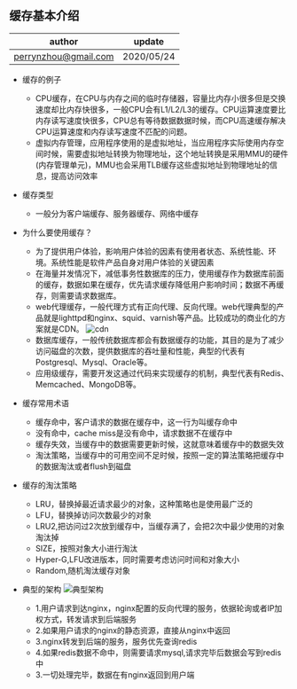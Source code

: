 ## 缓存基本介绍

| author | update |
| ------ | ------ |
| perrynzhou@gmail.com | 2020/05/24 |

- 缓存的例子
	
	- CPU缓存，在CPU与内存之间的临时存储器，容量比内存小很多但是交换速度却比内存快很多，一般CPU会有L1/L2/L3的缓存。CPU运算速度要比内存读写速度快很多，CPU总有等待数据数据时候，而CPU高速缓存解决CPU运算速度和内存读写速度不匹配的问题。
	- 虚拟内存管理，应用程序使用的是虚拟地址，当应用程序实际使用内存空间时候，需要虚拟地址转换为物理地址，这个地址转换是采用MMU的硬件(内存管理单元)，MMU也会采用TLB缓存这些虚拟地址到物理地址的信息，提高访问效率
- 缓存类型
	- 一般分为客户端缓存、服务器缓存、网络中缓存
- 为什么要使用缓存？
	- 为了提供用户体验，影响用户体验的因素有使用者状态、系统性能、环境。系统性能是软件产品自身对用户体验的关键因素
	- 在海量并发情况下，减低事务性数据库的压力，使用缓存作为数据库前面的缓存，数据如果在缓存，优先请求缓存降低用户影响时间；数据不再缓存，则需要请求数据库。
	- web代理缓存，一般代理方式有正向代理、反向代理。web代理典型的产品就是lighttpd和nginx、squid、varnish等产品。比较成功的商业化的方案就是CDN。
     ![cdn](./images/cdn.jpg) 
	- 数据库缓存，一般传统数据库都会有数据缓存的功能，其目的是为了减少访问磁盘的次数，提供数据库的吞吐量和性能，典型的代表有Postgresql、Mysql、Oracle等。
	- 应用级缓存，需要开发这通过代码来实现缓存的机制，典型代表有Redis、Memcached、MongoDB等。
- 缓存常用术语
	- 缓存命中，客户请求的数据在缓存中，这一行为叫缓存命中
	- 没有命中，cache miss是没有命中，请求数据不在缓存中
	- 缓存失效，当缓存中的数据需要更新时候，这就意味着缓存中的数据失效
	- 淘汰策略，当缓存中的可用空间不足时候，按照一定的算法策略把缓存中的数据淘汰或者flush到磁盘

- 缓存的淘汰策略
	- LRU，替换掉最近请求最少的对象，这种策略也是使用最广泛的
	- LFU，替换掉访问次数最少的对象
	- LRU2,把访问过2次放到缓存中，当缓存满了，会把2次中最少使用的对象淘汰掉
	- SIZE，按照对象大小进行淘汰
	- Hyper-G,LFU改进版本，同时需要考虑访问时间和对象大小
	- Random,随机淘汰缓存对象
- 典型的架构
![典型架构](./images/normal_arc.jpg)	
	- 1.用户请求到达nginx，nginx配置的反向代理的服务，依据轮询或者IP加权方式，转发请求到后端服务
	- 2.如果用户请求的nginx的静态资源，直接从nginx中返回
	- 3.nginx转发到后端的服务，服务优先查询redis
	- 4.如果redis数据不命中，则需要请求mysql,请求完毕后数据会写到redis中
	- 3.一切处理完毕，数据在有nginx返回到用户端